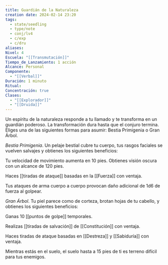 ```yaml
---
title: Guardián de la Naturaleza
creation date: 2024-02-14 23:20
tags:
  - state/seedling
  - type/note
  - conj/lv4
  - c/exp
  - c/dru
aliases: 
Nivel: 4
Escuela: "[[Transmutación]]"
Tiempo_de_Lanzamiento: 1 acción
Alcance: Personal
Componente:
  - "[[Verbal]]"
Duración: 1 minuto
Ritual: 
Concentración: true
Clases:
  - "[[Explorador]]"
  - "[[Druida]]"
---
```

Un espíritu de la naturaleza responde a tu llamado y te transforma en un guardián poderoso. La transformación dura hasta que el conjuro termina. Eliges una de las siguientes formas para asumir: Bestia Primigenia o Gran Árbol.

*Bestia Primigenia*. Un pelaje bestial cubre tu cuerpo, tus rasgos faciales se vuelven salvajes y obtienes los siguientes beneficios:

Tu velocidad de movimiento aumenta en 10 pies. Obtienes visión oscura con un alcance de 120 pies.

Haces [[tiradas de ataque]] basadas en la [[Fuerza]] con ventaja.

Tus ataques de arma cuerpo a cuerpo provocan daño adicional de 1d6 de fuerza al golpear.

*Gran Árbol*. Tu piel parece como de corteza, brotan hojas de tu cabello, y obtienes los siguientes beneficios:

Ganas 10 [[puntos de golpe]] temporales.

Realizas [[tiradas de salvación]] de [[Constitución]] con ventaja.

Haces tiradas de ataque basadas en [[Destreza]] y [[Sabiduría]] con ventaja.

Mientras estás en el suelo, el suelo hasta a 15 pies de ti es terreno difícil para tus enemigos.
